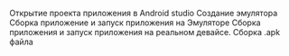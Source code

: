 Открытие проекта приложения в Android studio
Создание эмулятора
Сборка приложение и запуск приложения на Эмуляторе
Сборка приложения и запуск приложения на реальном девайсе.
Сборка .apk файла

